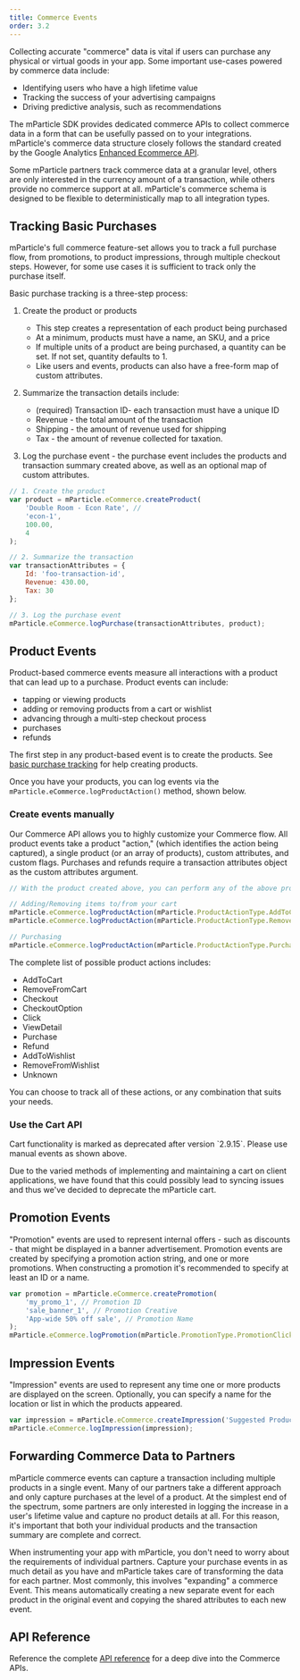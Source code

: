 ```yaml
---
title: Commerce Events
order: 3.2
---
```


Collecting accurate "commerce" data is vital if users can purchase any physical or virtual goods in your app. Some important use-cases powered by commerce data include:

* Identifying users who have a high lifetime value
* Tracking the success of your advertising campaigns
* Driving predictive analysis, such as recommendations

The mParticle SDK provides dedicated commerce APIs to collect commerce data in a form that can be usefully passed on to your integrations. mParticle's commerce data structure closely follows the standard created by the Google Analytics [Enhanced Ecommerce API](https://developers.google.com/analytics/devguides/collection/protocol/v1/parameters#ecomm).

Some mParticle partners track commerce data at a granular level, others are only interested in the currency amount of a transaction, while others provide no commerce support at all. mParticle's commerce schema is designed to be flexible to deterministically map to all integration types.

## Tracking Basic Purchases

mParticle's full commerce feature-set allows you to track a full purchase flow, from promotions, to product impressions, through multiple checkout steps. However, for some use cases it is sufficient to track only the purchase itself.

Basic purchase tracking is a three-step process:

1. Create the product or products
   
   - This step creates a representation of each product being purchased
   - At a minimum, products must have a name, an SKU, and a price
   - If multiple units of a product are being purchased, a quantity can be set. If not set, quantity defaults to 1. 
   - Like users and events, products can also have a free-form map of custom attributes.

2. Summarize the transaction details include:

   - (required) Transaction ID- each transaction must have a unique ID
    - Revenue - the total amount of the transaction
    - Shipping - the amount of revenue used for shipping
    - Tax - the amount of revenue collected for taxation.

3. Log the purchase event - the purchase event includes the products and transaction summary created above, as well as an optional map of custom attributes.

~~~javascript
// 1. Create the product
var product = mParticle.eCommerce.createProduct(
    'Double Room - Econ Rate', //
    'econ-1', 
    100.00, 
    4
);

// 2. Summarize the transaction
var transactionAttributes = {
    Id: 'foo-transaction-id',
    Revenue: 430.00,
    Tax: 30
};

// 3. Log the purchase event
mParticle.eCommerce.logPurchase(transactionAttributes, product);
~~~

## Product Events

Product-based commerce events measure all interactions with a product that can lead up to a purchase. Product events can include:

* tapping or viewing products
* adding or removing products from a cart or wishlist
* advancing through a multi-step checkout process
* purchases
* refunds

The first step in any product-based event is to create the products. See [basic purchase tracking](#tracking-basic-purchases) for help creating products.

Once you have your products, you can log events via the `mParticle.eCommerce.logProductAction()` method, shown below.

### Create events manually

Our Commerce API allows you to highly customize your Commerce flow. All product events take a product "action," (which identifies the action being captured), a single product (or an array of products), custom attributes, and custom flags. Purchases and refunds require a transaction attributes object as the custom attributes argument.

~~~javascript
// With the product created above, you can perform any of the above product actions. Some examples include:

// Adding/Removing items to/from your cart
mParticle.eCommerce.logProductAction(mParticle.ProductActionType.AddToCart, product, {customAttr: customValue});
mParticle.eCommerce.logProductAction(mParticle.ProductActionType.RemoveFromCart, product, {customAttr: customValue});

// Purchasing
mParticle.eCommerce.logProductAction(mParticle.ProductActionType.Purchase, transactionAttributes);
~~~

The complete list of possible product actions includes:

* AddToCart
* RemoveFromCart
* Checkout
* CheckoutOption 
* Click
* ViewDetail
* Purchase
* Refund
* AddToWishlist
* RemoveFromWishlist
* Unknown

You can choose to track all of these actions, or any combination that suits your needs.

### Use the Cart API

<aside>Cart functionality is marked as deprecated after version `2.9.15`. Please use manual events as shown above.</aside>

Due to the varied methods of implementing and maintaining a cart on client applications, we have found that this could possibly lead to syncing issues and thus we've decided to deprecate the mParticle cart.

## Promotion Events

"Promotion" events are used to represent internal offers - such as discounts - that might be displayed in a banner advertisement. Promotion events are created by specifying a promotion action string, and one or more promotions. When constructing a promotion it's recommended to specify at least an ID or a name.

~~~javascript
var promotion = mParticle.eCommerce.createPromotion(
    'my_promo_1', // Promotion ID
    'sale_banner_1', // Promotion Creative
    'App-wide 50% off sale', // Promotion Name
);
mParticle.eCommerce.logPromotion(mParticle.PromotionType.PromotionClick, promotion);
~~~


## Impression Events

"Impression" events are used to represent any time one or more products are displayed on the screen. Optionally, you can specify a name for the location or list in which the products appeared.

~~~javascript
var impression = mParticle.eCommerce.createImpression('Suggested Products List', product);
mParticle.eCommerce.logImpression(impression);
~~~


## Forwarding Commerce Data to Partners

mParticle commerce events can capture a transaction including multiple products in a single event. Many of our partners take a different approach and only capture purchases at the level of a product. At the simplest end of the spectrum, some partners are only interested in logging the increase in a user's lifetime value and capture no product details at all. For this reason, it's important that both your individual products and the transaction summary are complete and correct.

When instrumenting your app with mParticle, you don't need to worry about the requirements of individual partners. Capture your purchase events in as much detail as you have and mParticle takes care of transforming the data for each partner. Most commonly, this involves "expanding" a commerce Event. This means automatically creating a new separate event for each product in the original event and copying the shared attributes to each new event.

## API Reference

Reference the complete [API reference](/developers/sdk/web/core-apidocs/classes/mParticle.eCommerce.html) for a deep dive into the Commerce APIs.




